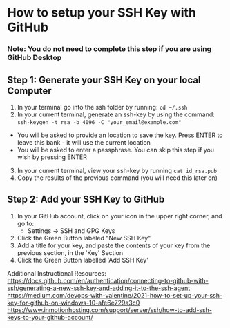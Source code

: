 # How to setup your SSH Key with GitHub

### Note: You do not need to complete this step if you are using GitHub Desktop

## Step 1: Generate your SSH Key on your local Computer
1. In your terminal go into the ssh folder by running: ```cd ~/.ssh```
2. In your current terminal, generate an ssh-key by using the command: ```ssh-keygen -t rsa -b 4096 -C "your_email@example.com"```
  - You will be asked to provide an location to save the key. Press ENTER to leave this bank - it will use the current location
  - You will be asked to enter a passphrase. You can skip this step if you wish by pressing ENTER
3. In your current terminal, view your ssh-key by running ```cat id_rsa.pub```
4. Copy the results of the previous command (you will need this later on)


## Step 2: Add your SSH Key to GitHub
1. In your GitHub account, click on your icon in the upper right corner, and go to:
   - Settings -> SSH and GPG Keys
2. Click the Green Button labeled "New SSH Key"
3. Add a title for your key, and paste the contents of your key from the previous section, in the 'Key' Section
4. Click the Green Button labelled 'Add SSH Key'


Additional Instructional Resources:
https://docs.github.com/en/authentication/connecting-to-github-with-ssh/generating-a-new-ssh-key-and-adding-it-to-the-ssh-agent
https://medium.com/devops-with-valentine/2021-how-to-set-up-your-ssh-key-for-github-on-windows-10-afe6e729a3c0
https://www.inmotionhosting.com/support/server/ssh/how-to-add-ssh-keys-to-your-github-account/

